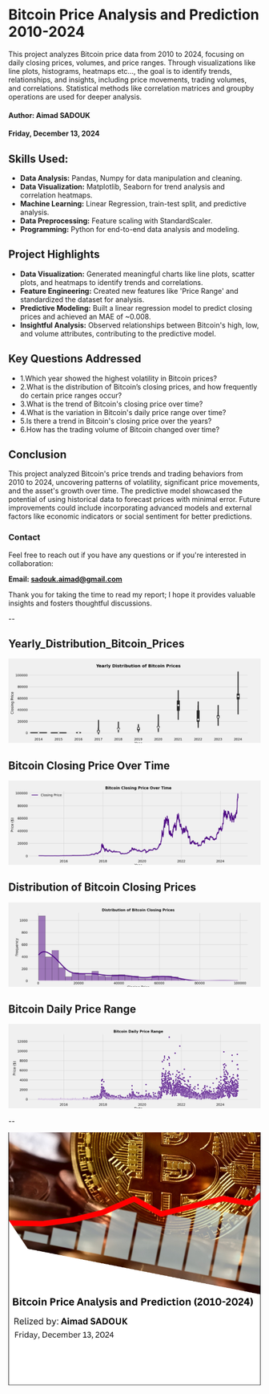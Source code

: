# Bitcoin Price Analysis and Prediction 2010-2024
This project analyzes Bitcoin price data from 2010 to 2024, focusing on daily closing prices, volumes, and price ranges. Through
visualizations like line plots, histograms, heatmaps etc..., the goal is to identify trends, relationships, and insights, including price
movements, trading volumes, and correlations. Statistical methods like correlation matrices and groupby operations are used for deeper
analysis.
#### Author: Aimad SADOUK  
#### Friday, December 13, 2024 

## Skills Used:
- **Data Analysis:** Pandas, Numpy for data manipulation and cleaning.
- **Data Visualization:** Matplotlib, Seaborn for trend analysis and correlation heatmaps.
- **Machine Learning:** Linear Regression, train-test split, and predictive analysis.
- **Data Preprocessing:** Feature scaling with StandardScaler.
- **Programming:** Python for end-to-end data analysis and modeling.

## Project Highlights
- **Data Visualization:** Generated meaningful charts like line plots, scatter plots, and heatmaps to identify trends and correlations.
- **Feature Engineering:** Created new features like 'Price Range' and standardized the dataset for analysis.
- **Predictive Modeling:** Built a linear regression model to predict closing prices and achieved an MAE of ~0.008.
- **Insightful Analysis:** Observed relationships between Bitcoin's high, low, and volume attributes, contributing to the predictive model.
  
## Key Questions Addressed

- 1.Which year showed the highest volatility in Bitcoin prices?
- 2.What is the distribution of Bitcoin’s closing prices, and how frequently do certain price ranges occur?
- 3.What is the trend of Bitcoin's closing price over time?
- 4.What is the variation in Bitcoin's daily price range over time?
- 5.Is there a trend in Bitcoin's closing price over the years?
- 6.How has the trading volume of Bitcoin changed over time?


## Conclusion

This project analyzed Bitcoin's price trends and trading behaviors from 2010 to 2024, uncovering patterns of volatility, significant price movements, and the asset's growth over time. The predictive model showcased the potential of using historical data to forecast prices with minimal error. Future improvements could include incorporating advanced models and external factors like economic indicators or social sentiment for better predictions.

### Contact 

Feel free to reach out if you have any questions or if you're interested in collaboration:

**Email: sadouk.aimad@gmail.com**


Thank you for taking the time to read my report; I hope it provides valuable insights and fosters thoughtful discussions.

--
## Yearly_Distribution_Bitcoin_Prices
![image](https://github.com/AimadSADOUK/Bitcoin-Price-Analysis-and-Prediction-2010-2024-/blob/main/01-Yearly_Distribution_Bitcoin_Prices.png)

## Bitcoin Closing Price Over Time
![image](https://github.com/AimadSADOUK/Bitcoin-Price-Analysis-and-Prediction-2010-2024-/blob/main/02-Bitcoin%20Closing%20Price%20Over%20Time.png)

## Distribution of Bitcoin Closing Prices
![image](https://github.com/AimadSADOUK/Bitcoin-Price-Analysis-and-Prediction-2010-2024-/blob/main/03-Distribution%20of%20Bitcoin%20Closing%20Prices.png)

## Bitcoin Daily Price Range
![image](https://github.com/AimadSADOUK/Bitcoin-Price-Analysis-and-Prediction-2010-2024-/blob/main/04-Bitcoin%20Daily%20Price%20Range.png)

--

![image](https://github.com/AimadSADOUK/Bitcoin-Price-Analysis-and-Prediction-2010-2024-/blob/main/05-HomePage.png)

